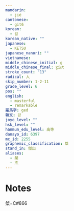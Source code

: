 ```yaml
---
mandarin:
  - jié
cantonese:
  - git6
korean:
  - 걸
korean_native: ""
japanese:
  - KETSU
japanese_nanori: ""
vietnamese:
middle_chinese_initial: g
middle_chinese_final: ɣiᴇt
stroke_count: "13"
radical: 人
skip_number: 1-2-11
grade_level: 6
pos: ""
english:
  - masterful
  - remarkable
羅馬字: ged
韓文: 걷
joyo_level: ""
hsk_level: ""
hanmun_edu_level: 高等
danayo_id: 6397
mc_id: 2255
graphemic_classification: 桀
stand_in: 傑出
aliases:
  - 桀
  - 杰
---
```


# Notes
桀=C#866

